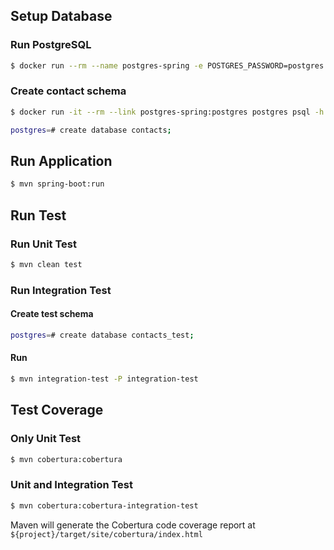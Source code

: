 ## Setup Database

### Run PostgreSQL

```bash
$ docker run --rm --name postgres-spring -e POSTGRES_PASSWORD=postgres -p 5432:5432 -d postgres
```

### Create contact schema

```bash
$ docker run -it --rm --link postgres-spring:postgres postgres psql -h postgres -U postgres
```

```bash
postgres=# create database contacts;
```

## Run Application

```bash
$ mvn spring-boot:run
```

## Run Test

### Run Unit Test

```bash
$ mvn clean test
```

### Run Integration Test

#### Create test schema

```bash
postgres=# create database contacts_test;
```

#### Run
```bash
$ mvn integration-test -P integration-test
```

## Test Coverage


### Only Unit Test
```bash
$ mvn cobertura:cobertura
```

### Unit and Integration Test 
```bash
$ mvn cobertura:cobertura-integration-test
```

Maven will generate the Cobertura code coverage report at `${project}/target/site/cobertura/index.html` 